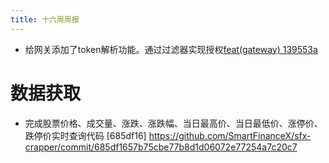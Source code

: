 ```yaml
---
title: 十六周周报
---
```


- 给网关添加了token解析功能。通过过滤器实现授权[feat(gateway) 139553a ](https://github.com/SmartFinanceX/sfx-backend/commit/139553a1575eb09dbd8487c46368c596bd694ca9)

# 数据获取
- 完成股票价格、成交量、涨跌、涨跌幅、当日最高价、当日最低价、涨停价、跌停价实时查询代码 [685df16]
https://github.com/SmartFinanceX/sfx-crapper/commit/685df1657b75cbe77b8d1d06072e77254a7c20c7
